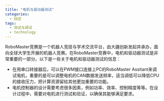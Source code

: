 ```yaml
---  
title: "电机与驱动器测试"  
categories:  
  - 综述  
tags: 
  - 测试与调试 
  - technology  
---  
```


RoboMaster竞赛是一个机器人竞技与学术交流平台，由大疆创新发起并承办，面向全球大学生开展的机器人竞赛。在RoboMaster竞赛中，电机和驱动器测试是非常重要的一部分。以下是一些关于电机和驱动器测试的信息：

- 在用串口转接器后，可以在PWM接口连接上PC的RoboMaster Assitant来调试电机，重要的是可以调整电机的CAN数据发送频率，适当调低可以降低CPU的接收压力，把计算资源留给其他更加重要的功能。
- 电机控制器的设计需要考虑很多因素，例如功率、效率、控制精度等等。在设计过程中，需要对电机进行测试和验证，以确保其能够满足要求。 
